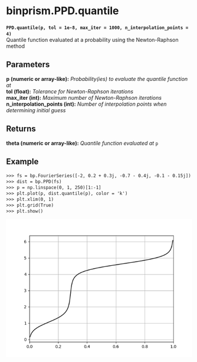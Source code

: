 # binprism.PPD.quantile
**`PPD.quantile(p, tol = 1e-8, max_iter = 1000, n_interpolation_points = 4)`** <br />
Quantile function evaluated at a probability using the Newton-Raphson method

## Parameters
**p (numeric or array-like):** *Probability(ies) to evaluate the quantile function at* <br />
**tol (float):** *Tolerance for Newton-Raphson iterations* <br />
**max_iter (int):** *Maximum number of Newton-Raphson iterations* <br />
**n_interpolation_points (int):** *Number of interpolation points when determining initial guess*

## Returns
**theta (numeric or array-like):** *Quantile function evaluated at* `p`

## Example
```
>>> fs = bp.FourierSeries([-2, 0.2 + 0.3j, -0.7 - 0.4j, -0.1 - 0.15j])
>>> dist = bp.PPD(fs)
>>> p = np.linspace(0, 1, 250)[1:-1]
>>> plt.plot(p, dist.quantile(p), color = 'k')
>>> plt.xlim(0, 1)
>>> plt.grid(True)
>>> plt.show()
```
![alt text](QuantileExample.png "PPD.quantile() example")
